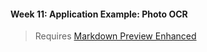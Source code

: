 #### Week 11: Application Example: Photo OCR

>
> Requires [Markdown Preview Enhanced](https://github.com/shd101wyy/markdown-preview-enhanced)
>
